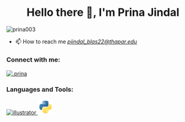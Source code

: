 <h1 align="center">Hello there 👋, I'm Prina Jindal</h1>

<p align="left"> <img src="https://komarev.com/ghpvc/?username=prina003&label=Profile%20views&color=0e75b6&style=flat" alt="prina003" /> </p>

- 📫 How to reach me *pjindal_blas22@thapar.edu*

<h3 align="left">Connect with me:</h3>
<p align="left">
<a href="https://instagram.com/.prina" target="blank"><img align="center" src="https://raw.githubusercontent.com/rahuldkjain/github-profile-readme-generator/master/src/images/icons/Social/instagram.svg" alt=".prina" height="30" width="40" /></a>
</p>

<h3 align="left">Languages and Tools:</h3>
<p align="left"> <a href="https://www.adobe.com/in/products/illustrator.html" target="_blank" rel="noreferrer"> <img src="https://www.vectorlogo.zone/logos/adobe_illustrator/adobe_illustrator-icon.svg" alt="illustrator" width="40" height="40"/> </a> <a href="https://www.python.org" target="_blank" rel="noreferrer"> <img src="https://raw.githubusercontent.com/devicons/devicon/master/icons/python/python-original.svg" alt="python" width="40" height="40"/> </a> </p>
